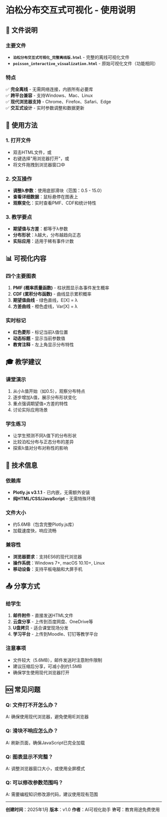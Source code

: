 # 泊松分布交互式可视化 - 使用说明

## 📁 文件说明

### 主要文件
- **`泊松分布交互式可视化_完整离线版.html`** - 完整的离线可视化文件
- **`poisson_interactive_visualization.html`** - 原始可视化文件（功能相同）

### 特点
✅ **完全离线** - 无需网络连接，内嵌所有必要库  
✅ **跨平台兼容** - 支持Windows、Mac、Linux  
✅ **现代浏览器支持** - Chrome、Firefox、Safari、Edge  
✅ **交互式设计** - 实时参数调整和数据更新  

## 🚀 使用方法

### 1. 打开文件
- 双击HTML文件，或
- 右键选择"用浏览器打开"，或
- 将文件拖拽到浏览器窗口中

### 2. 交互操作
- **调整λ参数**：使用底部滑块（范围：0.5 - 15.0）
- **查看详细数据**：鼠标悬停在图表上
- **观察变化**：实时查看PMF、CDF和统计特性

### 3. 教学要点
- **期望值与方差**：都等于λ参数
- **分布形状**：λ越大，分布越趋向正态
- **实际应用**：适用于稀有事件计数

## 📊 可视化内容

### 四个主要图表
1. **PMF (概率质量函数)** - 柱状图显示各事件发生概率
2. **CDF (累积分布函数)** - 曲线显示累积概率
3. **期望值曲线** - 绿色直线，E[X] = λ
4. **方差曲线** - 橙色虚线，Var[X] = λ

### 实时标记
- **红色菱形** - 标记当前λ值位置
- **动态标题** - 显示当前参数值
- **教育注释** - 左上角显示分布特性

## 🎓 教学建议

### 课堂演示
1. 从小λ值开始（如0.5），观察分布特点
2. 逐步增加λ值，展示分布形状变化
3. 重点强调期望值=方差的特性
4. 讨论实际应用场景

### 学生练习
- 让学生预测不同λ值下的分布形状
- 比较泊松分布与正态分布的差异
- 探索λ值对分布对称性的影响

## 🔧 技术信息

### 依赖库
- **Plotly.js v3.1.1** - 已内嵌，无需额外安装
- **纯HTML/CSS/JavaScript** - 无需特殊环境

### 文件大小
- 约5.6MB（包含完整Plotly.js库）
- 加载速度快，响应流畅

### 兼容性
- **浏览器要求**：支持ES6的现代浏览器
- **操作系统**：Windows 7+, macOS 10.10+, Linux
- **移动设备**：支持平板电脑和大屏手机

## 📤 分享方式

### 给学生
1. **邮件附件** - 直接发送HTML文件
2. **云盘分享** - 上传到百度网盘、OneDrive等
3. **U盘拷贝** - 适合课堂现场分发
4. **学习平台** - 上传到Moodle、钉钉等教学平台

### 注意事项
- 文件较大（5.6MB），邮件发送时注意附件限制
- 建议压缩后分享，可减小到约1.5MB
- 确保学生使用现代浏览器打开

## 🆘 常见问题

### Q: 文件打不开怎么办？
A: 确保使用现代浏览器，避免使用IE浏览器

### Q: 滑块不响应怎么办？
A: 刷新页面，确保JavaScript已完全加载

### Q: 图表显示不完整？
A: 调整浏览器窗口大小，或使用全屏模式

### Q: 可以修改参数范围吗？
A: 需要编程知识修改源代码，建议使用现有范围

---

**创建时间**：2025年1月
**版本**：v1.0
**作者**：AI可视化助手
**许可**：教育用途免费使用